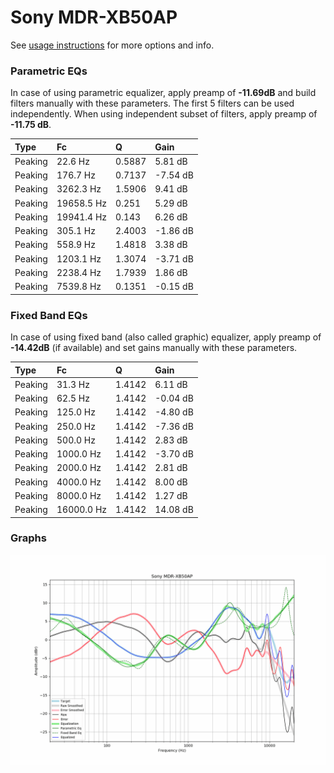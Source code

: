 # Sony MDR-XB50AP
See [usage instructions](https://github.com/jaakkopasanen/AutoEq#usage) for more options and info.

### Parametric EQs
In case of using parametric equalizer, apply preamp of **-11.69dB** and build filters manually
with these parameters. The first 5 filters can be used independently.
When using independent subset of filters, apply preamp of **-11.75 dB**.

| Type    | Fc         |      Q | Gain     |
|:--------|:-----------|:-------|:---------|
| Peaking | 22.6 Hz    | 0.5887 | 5.81 dB  |
| Peaking | 176.7 Hz   | 0.7137 | -7.54 dB |
| Peaking | 3262.3 Hz  | 1.5906 | 9.41 dB  |
| Peaking | 19658.5 Hz | 0.251  | 5.29 dB  |
| Peaking | 19941.4 Hz | 0.143  | 6.26 dB  |
| Peaking | 305.1 Hz   | 2.4003 | -1.86 dB |
| Peaking | 558.9 Hz   | 1.4818 | 3.38 dB  |
| Peaking | 1203.1 Hz  | 1.3074 | -3.71 dB |
| Peaking | 2238.4 Hz  | 1.7939 | 1.86 dB  |
| Peaking | 7539.8 Hz  | 0.1351 | -0.15 dB |

### Fixed Band EQs
In case of using fixed band (also called graphic) equalizer, apply preamp of **-14.42dB**
(if available) and set gains manually with these parameters.

| Type    | Fc         |      Q | Gain     |
|:--------|:-----------|:-------|:---------|
| Peaking | 31.3 Hz    | 1.4142 | 6.11 dB  |
| Peaking | 62.5 Hz    | 1.4142 | -0.04 dB |
| Peaking | 125.0 Hz   | 1.4142 | -4.80 dB |
| Peaking | 250.0 Hz   | 1.4142 | -7.36 dB |
| Peaking | 500.0 Hz   | 1.4142 | 2.83 dB  |
| Peaking | 1000.0 Hz  | 1.4142 | -3.70 dB |
| Peaking | 2000.0 Hz  | 1.4142 | 2.81 dB  |
| Peaking | 4000.0 Hz  | 1.4142 | 8.00 dB  |
| Peaking | 8000.0 Hz  | 1.4142 | 1.27 dB  |
| Peaking | 16000.0 Hz | 1.4142 | 14.08 dB |

### Graphs
![](./Sony%20MDR-XB50AP.png)